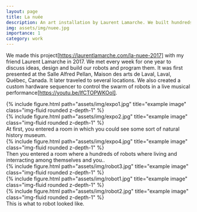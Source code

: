 ```yaml
---
layout: page
title: La nuée
description: An art installation by Laurent Lamarche. We built hundreds of robots communicating and interacting through light.
img: assets/img/nuee.jpg
importance: 1
category: work
---
```


We made this project[https://laurentlamarche.com/la-nuee-2017] with my friend Laurent Lamarche in 2017. We met every week for one year to discuss ideas, design and build our robots and program them. It was first presented at the Salle Alfred Pellan, Maison des arts de Laval, Laval, Québec, Canada. It later traveled to several locations. We also created a custom hardware sequencer to control the swarm of robots in a live musical performance[https://youtu.be/lfCTOPWKOoI].


<div class="row justify-content-sm-center">
    <div class="col-sm-8 mt-3 mt-md-0">
        {% include figure.html path="assets/img/expo1.jpg" title="example image" class="img-fluid rounded z-depth-1" %}
    </div>
    <div class="col-sm-4 mt-3 mt-md-0">
        {% include figure.html path="assets/img/expo2.jpg" title="example image" class="img-fluid rounded z-depth-1" %}
    </div>
</div>
<div class="caption">
    At first, you entered a room in which you could see some sort of natural history museum. 
</div>




<div class="row">
    <div class="col-sm mt-3 mt-md-0">
        {% include figure.html path="assets/img/expo4.jpg" title="example image" class="img-fluid rounded z-depth-1" %}
    </div>
</div>
<div class="caption">
    Then you entered a room where a hundreds of robots where living and interracting among themselves and you..
</div>


<div class="row">
    <div class="col-sm mt-3 mt-md-0">
        {% include figure.html path="assets/img/robot3.jpg" title="example image" class="img-fluid rounded z-depth-1" %}
    </div>
    <div class="col-sm mt-3 mt-md-0">
        {% include figure.html path="assets/img/robot1.jpg" title="example image" class="img-fluid rounded z-depth-1" %}
    </div>
    <div class="col-sm mt-3 mt-md-0">
        {% include figure.html path="assets/img/robot2.jpg" title="example image" class="img-fluid rounded z-depth-1" %}
    </div>
</div>
<div class="caption">
    This is what to robot looked like.
</div>

